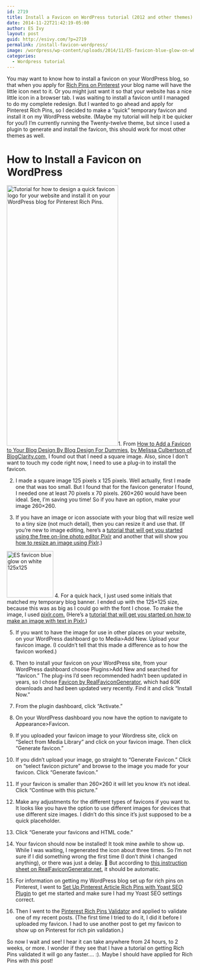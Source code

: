```yaml
---
id: 2719
title: Install a Favicon on WordPress tutorial (2012 and other themes)
date: 2014-11-22T21:42:19-05:00
author: ES Ivy
layout: post
guid: http://esivy.com/?p=2719
permalink: /install-favicon-wordpress/
image: /wordpress/wp-content/uploads/2014/11/ES-favicon-blue-glow-on-white-125x125.jpg
categories:
  - Wordpress tutorial
---
```

You may want to know how to install a favicon on your WordPress blog, so that when you apply for <a href="https://business.pinterest.com/en/rich-pins" target="_blank">Rich Pins on Pinterest</a> your blog name will have the little icon next to it. Or you might just want it so that your website has a nice little icon in a browser tab. I was waiting to install a favicon until I managed to do my complete redesign. But I wanted to go ahead and apply for Pinterest Rich Pins, so I decided to make a &#8220;quick&#8221; temporary favicon and install it on my WordPress website. (Maybe my tutorial will help it be quicker for you!) I&#8217;m currently running the Twenty-twelve theme, but since I used a plugin to generate and install the favicon, this should work for most other themes as well.<!--more-->

# How to Install a Favicon on WordPress

[<img class="alignleft size-full wp-image-2731" src="http://esivy.com/wordpress/wp-content/uploads/2014/11/How-to-favicon-colors-300x700.jpg" alt="Tutorial for how to design a quick favicon logo for your website and install it on your WordPress blog for Pinterest Rich Pins." width="300" height="700" srcset="https://esivy.com/wordpress/wp-content/uploads/2014/11/How-to-favicon-colors-300x700.jpg 300w, https://esivy.com/wordpress/wp-content/uploads/2014/11/How-to-favicon-colors-300x700-128x300.jpg 128w" sizes="(max-width: 300px) 100vw, 300px" />](http://esivy.com/wordpress/wp-content/uploads/2014/11/How-to-favicon-colors-300x700.jpg)1. From <a href="http://www.dummies.com/how-to/content/how-to-add-a-favicon-to-your-blog-design.html" target="_blank">How to Add a Favicon to Your Blog Design By Blog Design For Dummies</a>, <a href="http://www.blogclarity.com/" target="_blank">by Melissa Culbertson of BlogClarity.com,</a> I found out that I need a square image. Also, since I don&#8217;t want to touch my code right now, I need to use a plug-in to install the favicon.

2. I made a square image 125 pixels x 125 pixels. Well actually, first I made one that was too small. But I found that for the favicon generator I found, I needed one at least 70 pixels x 70 pixels. 260&#215;260 would have been ideal. See, I&#8217;m saving you time! So if you have an option, make your image 260&#215;260.

3. If you have an image or icon associate with your blog that will resize well to a tiny size (not much detail), then you can resize it and use that. (If you&#8217;re new to image editing, here&#8217;s a <a href="http://esivy.com/pixlr-tutorial-how-to-make-an-author-facebook-page-cover-photo/" target="_blank">tutorial that will get you started using the free on-line photo editor Pixlr</a> and another that will show you <a href="http://esivy.com/pixlr-tutorial-add-photo-to-image-add-book-covers-to-your-author-facebook-page-cover-photo/" target="_blank">how to resize an image using Pixlr</a>.)

<img class="alignleft wp-image-2723 size-full" src="http://esivy.com/wordpress/wp-content/uploads/2014/11/ES-favicon-blue-glow-on-white-125x125.jpg" alt="ES favicon blue glow on white 125x125" width="125" height="125" srcset="https://esivy.com/wordpress/wp-content/uploads/2014/11/ES-favicon-blue-glow-on-white-125x125.jpg 125w, https://esivy.com/wordpress/wp-content/uploads/2014/11/ES-favicon-blue-glow-on-white-125x125-120x120.jpg 120w" sizes="(max-width: 125px) 100vw, 125px" /> 4. For a quick hack, I just used some initials that matched my temporary blog banner. I ended up with the 125&#215;125 size, because this was as big as I could go with the font I chose. To make the image, I used <a href="https://pixlr.com/" target="_blank">pixlr.com.</a> (Here&#8217;s a <a href="http://esivy.com/pixlr-tutorial-how-to-make-an-author-logo-for-an-author-facebook-page-cover-photo/" target="_blank">tutorial that will get you started on how to make an image with text in Pixlr.</a>)

5. If you want to have the image for use in other places on your website, on your WordPress dashboard go to Media>Add New. Upload your favicon image. (I couldn&#8217;t tell that this made a difference as to how the favicon worked.)

6. Then to install your favicon on your WordPress site, from your WordPress dashboard choose Plugins>Add New and searched for &#8220;favicon.&#8221; The plug-ins I&#8217;d seen recommended hadn&#8217;t been updated in years, so I chose <a href="https://wordpress.org/plugins/favicon-by-realfavicongenerator/" target="_blank">Favicon by RealFaviconGenerator</a>, which had 60K downloads and had been updated very recently. Find it and click &#8220;Install Now.&#8221;

7. From the plugin dashboard, click &#8220;Activate.&#8221;

8. On your WordPress dashboard you now have the option to navigate to Appearance>Favicon.

9. If you uploaded your favicon image to your Wordress site, click on &#8220;Select from Media Library&#8221; and click on your favicon image. Then click &#8220;Generate favicon.&#8221;

10. If you didn&#8217;t upload your image, go straight to &#8220;Generate Favicon.&#8221; Click on &#8220;select favicon picture&#8221; and browse to the image you made for your favicon. Click &#8220;Generate favicon.&#8221;

11. If your favicon is smaller than 260&#215;260 it will let you know it&#8217;s not ideal. Click &#8220;Continue with this picture.&#8221;

12. Make any adjustments for the different types of favicons if you want to. It looks like you have the option to use different images for devices that use different size images. I didn&#8217;t do this since it&#8217;s just supposed to be a quick placeholder.

13. Click &#8220;Generate your favicons and HTML code.&#8221;

14. Your favicon should now be installed! It took mine awhile to show up. While I was waiting, I regenerated the icon about three times. So I&#8217;m not sure if I did something wrong the first time (I don&#8217;t _think_ I changed anything), or there was just a delay. 🙂 But according to <a href="http://realfavicongenerator.net/extensions/wordpress/#.VHEnIfnF_8V" target="_blank">this instruction sheet on RealFaviconGenerator.net</a>, it should be automatic.

15. For information on getting my WordPress blog set up for rich pins on Pinterest, I went to <a href="http://www.codefetti.com/set-up-pinterest-article-rich-pins-with-yoast-seo-plugin/" target="_blank">Set Up Pinterest Article Rich Pins with Yoast SEO Plugin</a> to get me started and make sure I had my Yoast SEO settings correct.

16. Then I went to the <a href="https://developers.pinterest.com/rich_pins/validator/" target="_blank">Pinterest Rich Pins Validator</a> and applied to validate one of my recent posts. (The first time I tried to do it, I did it before I uploaded my favicon. I had to use another post to get my favicon to show up on Pinterest for rich pin validation.)

So now I wait and see! I hear it can take anywhere from 24 hours, to 2 weeks, or more. I wonder if they see that I have a tutorial on getting Rich Pins validated it will go any faster&#8230;. :). Maybe I should have applied for Rich Pins with _this_ post!